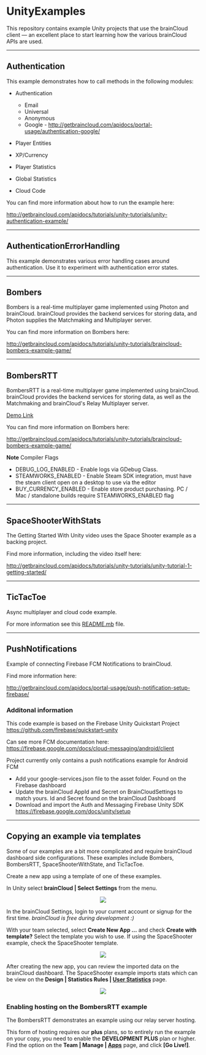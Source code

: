 # UnityExamples

This repository contains example Unity projects that use the brainCloud client — an excellent place to start learning how the various brainCloud APIs are used.

---

## Authentication

This example demonstrates how to call methods in the following modules:

- Authentication 
    - Email
    - Universal
    - Anonymous
    - Google -  http://getbraincloud.com/apidocs/portal-usage/authentication-google/

- Player Entities
- XP/Currency
- Player Statistics
- Global Statistics
- Cloud Code

You can find more information about how to run the example here:

http://getbraincloud.com/apidocs/tutorials/unity-tutorials/unity-authentication-example/

---

## AuthenticationErrorHandling

This example demonstrates various error handling cases around authentication. 
Use it to experiment with authentication error states.

---

## Bombers

Bombers is a real-time multiplayer game implemented using Photon and brainCloud. brainCloud provides the backend services for storing data, and Photon supplies the Matchmaking and Multiplayer server.

You can find more information on Bombers here:

http://getbraincloud.com/apidocs/tutorials/unity-tutorials/braincloud-bombers-example-game/

---

## BombersRTT

BombersRTT is a real-time multiplayer game implemented using brainCloud. brainCloud provides the backend services for storing data, as well as the Matchmaking and brainCloud's Relay Multiplayer server.


[Demo Link](http://apps.braincloudservers.com/bombersrtt-demo/index.html)

You can find more information on Bombers here:

http://getbraincloud.com/apidocs/tutorials/unity-tutorials/braincloud-bombers-example-game/

**Note** Compiler Flags

- DEBUG_LOG_ENABLED - Enable logs via GDebug Class.
- STEAMWORKS_ENABLED - Enable Steam SDK integration, must have the steam client open on a desktop to use via the editor
- BUY_CURRENCY_ENABLED - Enable store product purchasing. PC / Mac / standalone builds require STEAMWORKS_ENABLED flag

---

## SpaceShooterWithStats

The Getting Started With Unity video uses the Space Shooter example as a backing project.

Find more information, including the video itself here:

http://getbraincloud.com/apidocs/tutorials/unity-tutorials/unity-tutorial-1-getting-started/

---

## TicTacToe

Async multiplayer and cloud code example.

For more information see this [README.mb](https://github.com/getbraincloud/examples-unity/blob/master/TicTacToe/README.md) file.

---

## PushNotifications

Example of connecting Firebase FCM Notifications to brainCloud.

Find more information here:

http://getbraincloud.com/apidocs/portal-usage/push-notification-setup-firebase/

### Additonal information

This code example is based on the Firebase Unity Quickstart Project
https://github.com/firebase/quickstart-unity

Can see more FCM documentation here: https://firebase.google.com/docs/cloud-messaging/android/client


Project currently only contains a push notifications example for Android FCM

- Add your google-services.json file to the asset folder. Found on the Firebase dashboard
- Update the brainCloud AppId and Secret on BrainCloudSettings to match yours. Id and Secret found on the brainCloud Dashboard
- Download and import the Auth and Messaging Firebase Unity SDK
https://firebase.google.com/docs/unity/setup


---

## Copying an example via templates

Some of our examples are a bit more complicated and require brainCloud dashboard side configurations.
These examples include Bombers, BombersRTT, SpaceShooterWithState, and TicTacToe.

Create a new app using a template of one of these examples.

In Unity select **brainCloud | Select Settings** from the menu.

<p align="center">
  <img  src="./screenshots/step_selectsettings.png?raw=true">
</p>


In the brainCloud Settings, login to your current account or signup for the first time. *brainCloud is free during development :)*

With your team selected, select **Create New App ...** and check **Create with template?**
Select the template you wish to use. If using the SpaceShooter example, check the SpaceShooter template.

<p align="center">
  <img  src="./screenshots/step_spaceshootertemplate.png?raw=true">
</p>

After creating the new app, you can review the imported data on the brainCloud dashboard. The SpaceShooter example imports stats which can be view on the **Design | Statistics Rules | [User Statistics](https://portal.braincloudservers.com/admin/dashboard?custom=null#/development/stats-player)** page.

<p align="center">
  <img  src="./screenshots/step_newstats.png?raw=true">
</p>

### Enabling hosting on the BombersRTT example

The BombersRTT demonstrates an example using our relay server hosting.

This form of hosting requires our **plus** plans, so to entirely run the example on your copy, you need to enable the **DEVELOPMENT PLUS** plan or higher. Find the option on the **Team | Manage | [Apps](https://portal.braincloudservers.com/admin/dashboard#/support/apps)** page, and click **[Go Live!]**.